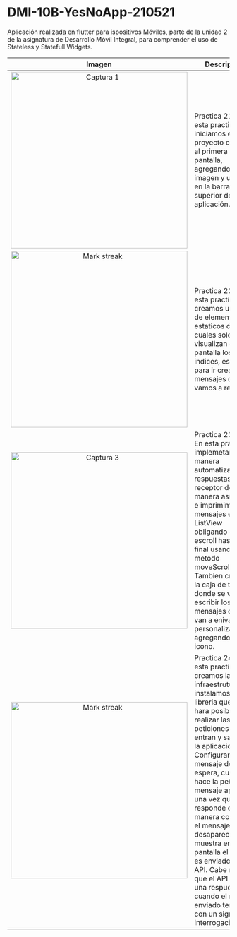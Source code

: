 # DMI-10B-YesNoApp-210521
Aplicación realizada en flutter para ispositivos Móviles, parte de la unidad 2 de la asignatura de Desarrollo Móvil Integral, para comprender el uso de Stateless y Statefull Widgets.

<table align="center">
  <thead>
    <tr>
      <th>Imagen</th>
      <th>Descripción</th>
    </tr>
  </thead>
  <tbody>
    <tr>
      <td width="50%" align="center"><img  align="center"  src="https://github.com/Adalid26Islas/DMI-10B-YesNoApp_210375/blob/main/img_evidence/Screenshot_2024-10-23-17-09-23-067_com.example.yes_no_app.jpg" alt="Captura 1" style="height: 400px;"></td>
      <td>Practica 21 x6: En esta practica iniciamos el proyecto creando al primera pantalla, agregando una imagen y un titulo en la barra superior de la aplicación.</td>
    </tr>
    <tr>
      <td width="50%" align="center"><img  alt="Mark streak" src="https://github.com/Adalid26Islas/DMI-10B-YesNoApp_210375/blob/main/img_evidence/Screenshot_2024-10-23-18-41-41-724_com.example.yes_no_app.jpg" alt="Captura 2" style="height: 400px;"></td>
      <td>  Practica 22 x7: En esta practica creamos una lista de elementos estaticos de los cuales solo se visualizan en la pantalla los indices, esto es para ir creando los mensajes que vamos a recibir.</td>
    </tr>
    <tr>
      <td width="50%" align="center"><img  align="center"  src="https://github.com/Adalid26Islas/DMI-10B-YesNoApp_210375/blob/main/img_evidence/Screenshot_2024-10-26-12-13-58-667_com.example.yes_no_app.jpg" alt="Captura 3" style="height: 400px;"></td>
      <td>Practica 23 x10: En esta practica implemetamos de manera automatizada las respuestas del receptor de manera asincrona e imprimimos los mensajes en el ListView obligando el escroll hasta el final usando el metodo moveScrollBottom. Tambien creamos la caja de texto donde se van a escribir los mensajes que se van a enivar y la personalizamos agregando un icono.</td>
    </tr>
    <tr>
      <td width="50%" align="center"><img  alt="Mark streak" src="https://github.com/Adalid26Islas/DMI-10B-YesNoApp_210375/blob/main/img_evidence/Screenshot_2024-10-26-16-20-11-905_com.example.yes_no_app.jpg" alt="Captura 4" style="height: 400px;"></td>
      <td>Practica 24 x: En esta practica creamos la infraestrutura e instalamos la libreria que nos hara posible realizar las peticiones que entran y salen en la aplicación. Configuramos un mensaje de espera, cuando se hace la petición el mensaje aparece, una vez que         el API responde de manera correcta el mensaje desaparece y se muestra en pantalla el GIFque es enviado por el API. Cabe resaltar que el API retorna una respuesta cuando el mensaje enviado termina con un signo de interrogación (?)</td>
    </tr>
  </tbody>
</table>
